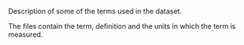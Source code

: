Description of some of the terms used in the dataset.

The files contain the term, definition and the units in which the term is measured.
